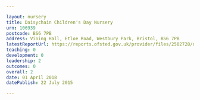 ```yaml
---

layout: nursery
title: Daisychain Children's Day Nursery
urn: 106939
postcode: BS6 7PB
address: Vining Hall, Etloe Road, Westbury Park, Bristol, BS6 7PB
latestReportUrl: https://reports.ofsted.gov.uk/provider/files/2502728/urn/106939.pdf
teaching: 0
development: 0
leadership: 2
outcomes: 0
overall: 2
date: 01 April 2018 
datePublish: 22 July 2015

---
```

